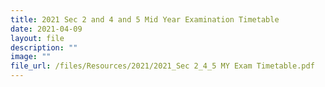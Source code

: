 ```yaml
---
title: 2021 Sec 2 and 4 and 5 Mid Year Examination Timetable
date: 2021-04-09
layout: file
description: ""
image: ""
file_url: /files/Resources/2021/2021_Sec 2_4_5 MY Exam Timetable.pdf
---
```

